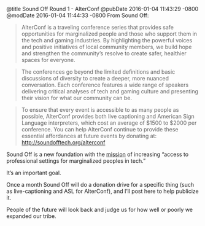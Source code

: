 @title Sound Off Round 1 - AlterConf
@pubDate 2016-01-04 11:43:29 -0800
@modDate 2016-01-04 11:44:33 -0800
From Sound Off:

>AlterConf is a traveling conference series that provides safe opportunities for marginalized people and those who support them in the tech and gaming industries. By highlighting the powerful voices and positive initiatives of local community members, we build hope and strengthen the community’s resolve to create safer, healthier spaces for everyone.

>The conferences go beyond the limited definitions and basic discussions of diversity to create a deeper, more nuanced conversation. Each conference features a wide range of speakers delivering critical analyses of tech and gaming culture and presenting their vision for what our community can be.

>To ensure that every event is accessible to as many people as possible, AlterConf provides both live captioning and American Sign Language interpreters, which cost an average of $1500 to $2000 per conference. You can help AlterConf continue to provide these essential affordances at future events by donating at: <a href="http://soundofftech.org/alterconf">http://soundofftech.org/alterconf</a>

Sound Off is a new foundation with the <a href="http://soundofftech.org">mission</a> of increasing “access to professional settings for marginalized peoples in tech.”

It’s an important goal.

Once a month Sound Off will do a donation drive for a specific thing (such as live-captioning and ASL for AlterConf), and I’ll post here to help publicize it.

People of the future will look back and judge us for how well or poorly we expanded our tribe.
